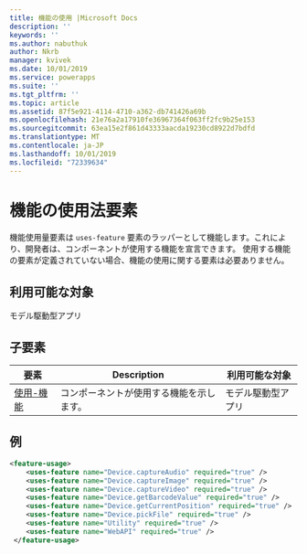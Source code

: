 ```yaml
---
title: 機能の使用 |Microsoft Docs
description: ''
keywords: ''
ms.author: nabuthuk
author: Nkrb
manager: kvivek
ms.date: 10/01/2019
ms.service: powerapps
ms.suite: ''
ms.tgt_pltfrm: ''
ms.topic: article
ms.assetid: 87f5e921-4114-4710-a362-db741426a69b
ms.openlocfilehash: 21e76a2a17910fe36967364f063ff2fc9b25e153
ms.sourcegitcommit: 63ea15e2f861d43333aacda19230cd8922d7bdfd
ms.translationtype: MT
ms.contentlocale: ja-JP
ms.lasthandoff: 10/01/2019
ms.locfileid: "72339634"
---
```

# <a name="feature-usage-element"></a>機能の使用法要素

機能使用量要素は `uses-feature` 要素のラッパーとして機能します。これにより、開発者は、コンポーネントが使用する機能を宣言できます。 使用する機能の要素が定義されていない場合、機能の使用に関する要素は必要ありません。

## <a name="available-for"></a>利用可能な対象

モデル駆動型アプリ

## <a name="child-elements"></a>子要素

|要素|Description|利用可能な対象|
|--|--|-----|
|[使用-機能](uses-feature.md)|コンポーネントが使用する機能を示します。|モデル駆動型アプリ|


## <a name="example"></a>例

```XML
<feature-usage>
    <uses-feature name="Device.captureAudio" required="true" />
    <uses-feature name="Device.captureImage" required="true" />
    <uses-feature name="Device.captureVideo" required="true" />
    <uses-feature name="Device.getBarcodeValue" required="true" />
    <uses-feature name="Device.getCurrentPosition" required="true" />
    <uses-feature name="Device.pickFile" required="true" />
    <uses-feature name="Utility" required="true" />
    <uses-feature name="WebAPI" required="true" />
 </feature-usage>
```

